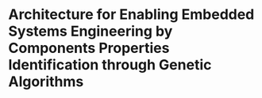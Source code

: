 # Architecture for Enabling Embedded Systems Engineering by Components Properties Identification through Genetic Algorithms


